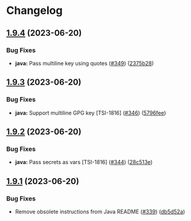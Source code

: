 # Changelog

## [1.9.4](https://github.com/phrase/openapi/compare/java-v1.9.3...java-v1.9.4) (2023-06-20)


### Bug Fixes

* **java:** Pass multiline key using quotes ([#349](https://github.com/phrase/openapi/issues/349)) ([2375b28](https://github.com/phrase/openapi/commit/2375b28a91e721495066fd8d2aa64ef1b4cc834a))

## [1.9.3](https://github.com/phrase/openapi/compare/java-v1.9.2...java-v1.9.3) (2023-06-20)


### Bug Fixes

* **java:** Support multiline GPG key [TSI-1816] ([#346](https://github.com/phrase/openapi/issues/346)) ([5796fee](https://github.com/phrase/openapi/commit/5796feef0839ac1dcdfb542e394f110218f7ccc0))

## [1.9.2](https://github.com/phrase/openapi/compare/java-v1.9.1...java-v1.9.2) (2023-06-20)


### Bug Fixes

* **java:** Pass secrets as vars [TSI-1816] ([#344](https://github.com/phrase/openapi/issues/344)) ([28c513e](https://github.com/phrase/openapi/commit/28c513ecda24663c0f4ced454667f9a45316a1f9))

## [1.9.1](https://github.com/phrase/openapi/compare/java-v1.9.0...java-v1.9.1) (2023-06-20)


### Bug Fixes

* Remove obsolete instructions from Java README ([#339](https://github.com/phrase/openapi/issues/339)) ([db5d52a](https://github.com/phrase/openapi/commit/db5d52ab7509e45f7f761f9b5fd3126b0c99e014))
